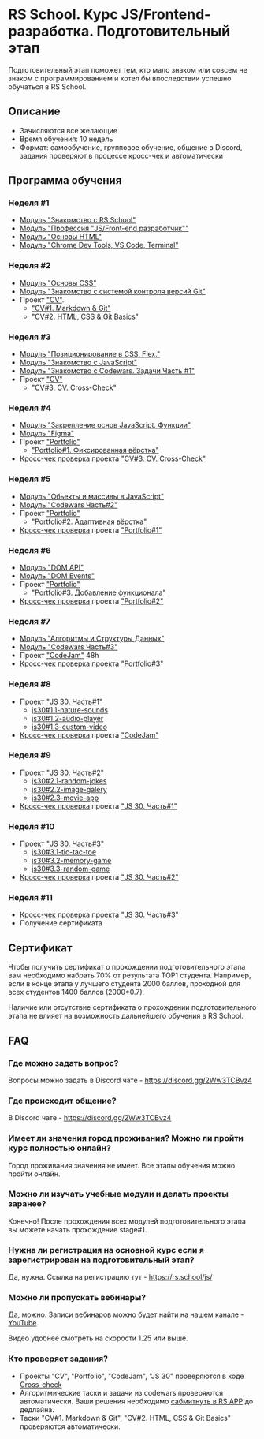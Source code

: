 # RS School. Курс JS/Frontend-разработка. Подготовительный этап
Подготовительный этап поможет тем, кто мало знаком или совсем не знаком с программированием и хотел бы впоследствии успешно обучаться в RS School.  
## Описание 
- Зачисляются все желающие
- Время обучения: 10 недель
- Формат: самообучение, групповое обучение, общение в Discord, задания проверяют в процессе кросс-чек и автоматически

## Программа обучения
### Неделя #1
- [Модуль "Знакомство с RS School"](modules/rs-school-intro/)
- [Модуль "Профессия \"JS/Front-end разработчик\""](modules/js-fe-developer/)
- [Модуль "Основы HTML"](modules/html-basics/)
- [Модуль "Chrome Dev Tools, VS Code, Terminal"](modules/basic-tools/)

### Неделя #2
- [Модуль "Основы CSS"](modules/css-basics/)
- [Модуль "Знакомство с системой контроля версий Git"](modules/git/)
- Проект ["CV"](../tasks/cv/cv.md). 
    - ["CV#1. Markdown & Git"](../tasks/cv/git-markdown.md)
    - ["CV#2. HTML, CSS & Git Basics"](../tasks/cv/html-css-git.md)

### Неделя #3
- [Модуль "Позиционирование в CSS. Flex."](modules/css-positioning/)
- [Модуль "Знакомство с JavaScript"](modules/js-basics/)
- [Модуль "Знакомство с Codewars. Задачи Часть #1"](../tasks/codewars/preschool-2022-codewars1.md)
- Проект ["CV"](../tasks/cv/cv.md)
    - ["CV#3. CV. Cross-Check"](../tasks/cv/cv-stage0.md)

### Неделя #4
- [Модуль "Закрепление основ JavaScript. Функции"](modules/js-functions/)
- [Модуль "Figma"](modules/figma)
- Проект ["Portfolio"](../tasks/portfolio/portfolio.md) 
    - ["Portfolio#1. Фиксированная вёрстка"](../tasks/portfolio/portfolio-part1.md)
- [Кросс-чек проверка](https://docs.rs.school/#/cross-check-flow) проекта ["CV#3. CV. Cross-Check"](../tasks/cv/cv-stage0.md)

### Неделя #5
- [Модуль "Обьекты и массивы в JavaScript"](modules/objects-and-arrays/)
- [Модуль "Codewars Часть#2"](../tasks/codewars/preschool-2022-codewars2.md)
- Проект ["Portfolio"](../tasks/portfolio/portfolio.md)
    - ["Portfolio#2. Адаптивная вёрстка"](../tasks/portfolio/portfolio-part2.md)
- [Кросс-чек проверка](https://docs.rs.school/#/cross-check-flow) проекта ["Portfolio#1"](../tasks/portfolio/portfolio-part1.md)

### Неделя #6
- [Модуль "DOM API"](modules/dom-api/)
- [Модуль "DOM Events"](modules/dom-events/)
- Проект ["Portfolio"](../tasks/portfolio/portfolio.md)
    - ["Portfolio#3. Добавление функционала"](../tasks/portfolio/portfolio-part3.md)
- [Кросс-чек проверка](https://docs.rs.school/#/cross-check-flow) проекта ["Portfolio#2"](../tasks/portfolio/portfolio-part2.md)

### Неделя #7
- [Модуль "Алгоритмы и Структуры Данных"](modules/data-structures-part-1/)
- [Модуль "Codewars Часть#3"](https://github.com/rolling-scopes-school/tasks/blob/master/tasks/codewars/preschool-2022-codewars3.md)
- Проект ["CodeJam"](https://docs.rs.school/#/rs-app-tasks?id=codejam) 48h
- [Кросс-чек проверка](https://docs.rs.school/#/cross-check-flow) проекта ["Portfolio#3"](../tasks/portfolio/portfolio-part3.md)

### Неделя #8
- Проект ["JS 30. Часть#1"](../tasks/js30%23/js30.md#часть-1-работа-с-медиа)
    - [js30#1.1-nature-sounds](../tasks/js30%23/js30-1.md)
    - [js30#1.2-audio-player](../tasks/js30%23/js30-2.md)
    - [js30#1.3-custom-video](../tasks/js30%23/js30-3.md)
- [Кросс-чек проверка](https://docs.rs.school/#/cross-check-flow) проекта ["CodeJam"](https://docs.rs.school/#/rs-app-tasks?id=codejam)

### Неделя #9
- Проект ["JS 30. Часть#2"](../tasks/js30%23/js30.md#часть-2-работа-с-api)
    - [js30#2.1-random-jokes](../tasks/js30%23/js30-4.md)
    - [js30#2.2-image-galery](../tasks/js30%23/js30-5.md)
    - [js30#2.3-movie-app](../tasks/js30%23/js30-6.md)
- [Кросс-чек проверка](https://docs.rs.school/#/cross-check-flow) проекта ["JS 30. Часть#1"](../tasks/js30%23/js30.md#часть-1-работа-с-медиа)

### Неделя #10
- Проект ["JS 30. Часть#3"](../tasks/js30%23/js30.md#часть-3-игра)
    - [js30#3.1-tic-tac-toe](../tasks/js30%23/js30-7.md)
    - [js30#3.2-memory-game](../tasks/js30%23/js30-8.md)
    - [js30#3.3-random-game](../tasks/js30%23/js30-9.md)
- [Кросс-чек проверка](https://docs.rs.school/#/cross-check-flow) проекта ["JS 30. Часть#2"](../tasks/js30%23/js30.md#часть-2-работа-с-api)

### Неделя #11
- [Кросс-чек проверка](https://docs.rs.school/#/cross-check-flow) проекта ["JS 30. Часть#3"](../tasks/js30%23/js30.md#часть-3-игра)
- Получение сертификата 

## Сертификат 
Чтобы получить сертификат о прохождении подготовительного этапа вам необходимо набрать 70% от результата TOP1 студента. Например, если в конце этапа у лучшего студента 2000 баллов, проходной для всех студентов 1400 баллов (2000*0.7).  

Наличие или отсутствие сертификата о прохождении подготовительного этапа не влияет на возможность дальнейшего обучения в RS School.

## FAQ
### Где можно задать вопрос?
Вопросы можно задать в Discord чате - https://discord.gg/2Ww3TCBvz4

### Где происходит общение?
В Discord чате - https://discord.gg/2Ww3TCBvz4

### Имеет ли значения город проживания? Можно ли пройти курс полностью онлайн?
Город проживания значения не имеет. Все этапы обучения можно пройти онлайн.

### Можно ли изучать учебные модули и делать проекты заранее?
Конечно! После прохождения всех модулей подготовительного этапа вы можете начать прохождение stage#1.

### Нужна ли регистрация на основной курс если я зарегистрирован на подготовительный этап? 
Да, нужна. Ссылка на регистрацию тут - https://rs.school/js/ 

### Можно ли пропускать вебинары?
Да, можно. Записи вебинаров можно будет найти на нашем канале - [YouTube](https://youtube.com/c/rollingscopesschool).  

Видео удобнее смотреть на скорости 1.25 или выше.

### Кто проверяет задания?
- Проекты "CV", "Portfolio", "CodeJam", "JS 30" проверяются в ходе [Cross-check](https://docs.rs.school/#/cross-check-flow) 
- Алгоритмические таски и задачи из codewars проверяются автоматически. Ваши решения необходимо [сабмитнуть в RS APP](https://docs.rs.school/#/rs-app-tasks) до дедлайна.
- Таски "CV#1. Markdown & Git", "CV#2. HTML, CSS & Git Basics" проверяются автоматически.
